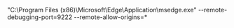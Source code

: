 "C:\Program Files (x86)\Microsoft\Edge\Application\msedge.exe" --remote-debugging-port=9222  --remote-allow-origins=*
